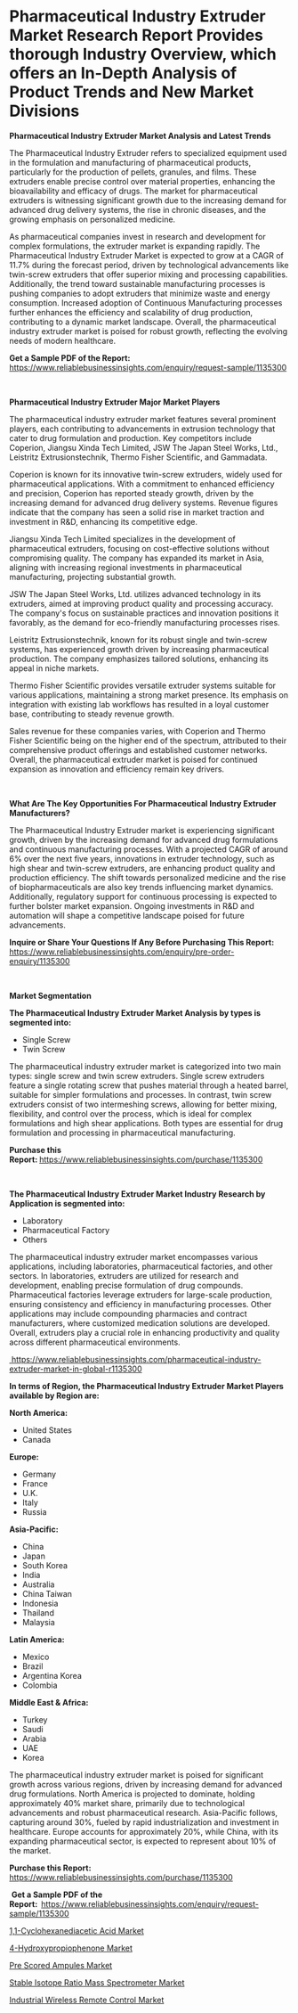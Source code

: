 <p><h1>Pharmaceutical Industry Extruder Market Research Report Provides thorough Industry Overview, which offers an In-Depth Analysis of Product Trends and New Market Divisions</h1></p><p><strong>Pharmaceutical Industry Extruder Market Analysis and Latest Trends</strong></p>
<p><p>The Pharmaceutical Industry Extruder refers to specialized equipment used in the formulation and manufacturing of pharmaceutical products, particularly for the production of pellets, granules, and films. These extruders enable precise control over material properties, enhancing the bioavailability and efficacy of drugs. The market for pharmaceutical extruders is witnessing significant growth due to the increasing demand for advanced drug delivery systems, the rise in chronic diseases, and the growing emphasis on personalized medicine.</p><p>As pharmaceutical companies invest in research and development for complex formulations, the extruder market is expanding rapidly. The Pharmaceutical Industry Extruder Market is expected to grow at a CAGR of 11.7% during the forecast period, driven by technological advancements like twin-screw extruders that offer superior mixing and processing capabilities. Additionally, the trend toward sustainable manufacturing processes is pushing companies to adopt extruders that minimize waste and energy consumption. Increased adoption of Continuous Manufacturing processes further enhances the efficiency and scalability of drug production, contributing to a dynamic market landscape. Overall, the pharmaceutical industry extruder market is poised for robust growth, reflecting the evolving needs of modern healthcare.</p></p>
<p><strong>Get a Sample PDF of the Report:&nbsp;</strong> <a href="https://www.reliablebusinessinsights.com/enquiry/request-sample/1135300?utm_campaign=75&utm_medium=2&utm_source=Github&utm_content=ia&utm_term=13102024&utm_id=pharmaceutical-industry-extruder">https://www.reliablebusinessinsights.com/enquiry/request-sample/1135300</a></p>
<p>&nbsp;</p>
<p><strong>Pharmaceutical Industry Extruder Major Market Players</strong></p>
<p><p>The pharmaceutical industry extruder market features several prominent players, each contributing to advancements in extrusion technology that cater to drug formulation and production. Key competitors include Coperion, Jiangsu Xinda Tech Limited, JSW The Japan Steel Works, Ltd., Leistritz Extrusionstechnik, Thermo Fisher Scientific, and Gammadata.</p><p>Coperion is known for its innovative twin-screw extruders, widely used for pharmaceutical applications. With a commitment to enhanced efficiency and precision, Coperion has reported steady growth, driven by the increasing demand for advanced drug delivery systems. Revenue figures indicate that the company has seen a solid rise in market traction and investment in R&D, enhancing its competitive edge.</p><p>Jiangsu Xinda Tech Limited specializes in the development of pharmaceutical extruders, focusing on cost-effective solutions without compromising quality. The company has expanded its market in Asia, aligning with increasing regional investments in pharmaceutical manufacturing, projecting substantial growth.</p><p>JSW The Japan Steel Works, Ltd. utilizes advanced technology in its extruders, aimed at improving product quality and processing accuracy. The company's focus on sustainable practices and innovation positions it favorably, as the demand for eco-friendly manufacturing processes rises.</p><p>Leistritz Extrusionstechnik, known for its robust single and twin-screw systems, has experienced growth driven by increasing pharmaceutical production. The company emphasizes tailored solutions, enhancing its appeal in niche markets.</p><p>Thermo Fisher Scientific provides versatile extruder systems suitable for various applications, maintaining a strong market presence. Its emphasis on integration with existing lab workflows has resulted in a loyal customer base, contributing to steady revenue growth.</p><p>Sales revenue for these companies varies, with Coperion and Thermo Fisher Scientific being on the higher end of the spectrum, attributed to their comprehensive product offerings and established customer networks. Overall, the pharmaceutical extruder market is poised for continued expansion as innovation and efficiency remain key drivers.</p></p>
<p>&nbsp;</p>
<p><strong>What Are The Key Opportunities For Pharmaceutical Industry Extruder Manufacturers?</strong></p>
<p><p>The Pharmaceutical Industry Extruder market is experiencing significant growth, driven by the increasing demand for advanced drug formulations and continuous manufacturing processes. With a projected CAGR of around 6% over the next five years, innovations in extruder technology, such as high shear and twin-screw extruders, are enhancing product quality and production efficiency. The shift towards personalized medicine and the rise of biopharmaceuticals are also key trends influencing market dynamics. Additionally, regulatory support for continuous processing is expected to further bolster market expansion. Ongoing investments in R&D and automation will shape a competitive landscape poised for future advancements.</p></p>
<p><strong>Inquire or Share Your Questions If Any Before Purchasing This Report:</strong> <a href="https://www.reliablebusinessinsights.com/enquiry/pre-order-enquiry/1135300?utm_campaign=75&utm_medium=2&utm_source=Github&utm_content=ia&utm_term=13102024&utm_id=pharmaceutical-industry-extruder">https://www.reliablebusinessinsights.com/enquiry/pre-order-enquiry/1135300</a></p>
<p>&nbsp;</p>
<p><strong>Market Segmentation</strong></p>
<p><strong>The Pharmaceutical Industry Extruder Market Analysis by types is segmented into:</strong></p>
<p><ul><li>Single Screw</li><li>Twin Screw</li></ul></p>
<p><p>The pharmaceutical industry extruder market is categorized into two main types: single screw and twin screw extruders. Single screw extruders feature a single rotating screw that pushes material through a heated barrel, suitable for simpler formulations and processes. In contrast, twin screw extruders consist of two intermeshing screws, allowing for better mixing, flexibility, and control over the process, which is ideal for complex formulations and high shear applications. Both types are essential for drug formulation and processing in pharmaceutical manufacturing.</p></p>
<p><strong>Purchase this Report:&nbsp;</strong><a href="https://www.reliablebusinessinsights.com/purchase/1135300?utm_campaign=75&utm_medium=2&utm_source=Github&utm_content=ia&utm_term=13102024&utm_id=pharmaceutical-industry-extruder">https://www.reliablebusinessinsights.com/purchase/1135300</a></p>
<p>&nbsp;</p>
<p><strong>The Pharmaceutical Industry Extruder Market Industry Research by Application is segmented into:</strong></p>
<p><ul><li>Laboratory</li><li>Pharmaceutical Factory</li><li>Others</li></ul></p>
<p><p>The pharmaceutical industry extruder market encompasses various applications, including laboratories, pharmaceutical factories, and other sectors. In laboratories, extruders are utilized for research and development, enabling precise formulation of drug compounds. Pharmaceutical factories leverage extruders for large-scale production, ensuring consistency and efficiency in manufacturing processes. Other applications may include compounding pharmacies and contract manufacturers, where customized medication solutions are developed. Overall, extruders play a crucial role in enhancing productivity and quality across different pharmaceutical environments.</p></p>
<p><a href="https://www.reliablebusinessinsights.com/pharmaceutical-industry-extruder-market-in-global-r1135300?utm_campaign=75&utm_medium=2&utm_source=Github&utm_content=ia&utm_term=13102024&utm_id=pharmaceutical-industry-extruder">&nbsp;https://www.reliablebusinessinsights.com/pharmaceutical-industry-extruder-market-in-global-r1135300</a></p>
<p><strong>In terms of Region, the Pharmaceutical Industry Extruder Market Players available by Region are:</strong></p>
<p>
    <p> <strong> North America: </strong>
        <ul>
            <li>United States</li>
            <li>Canada</li>
        </ul>
        </p> 
    <p> <strong> Europe: </strong>
        <ul>
            <li>Germany</li>
            <li>France</li>
            <li>U.K.</li>
            <li>Italy</li>
            <li>Russia</li>
        </ul>
        </p> 
    <p> <strong> Asia-Pacific: </strong>
        <ul>
            <li>China</li>
            <li>Japan</li>
            <li>South Korea</li>
            <li>India</li>
            <li>Australia</li>
            <li>China Taiwan</li>
            <li>Indonesia</li>
            <li>Thailand</li>
            <li>Malaysia</li>
        </ul>
        </p> 
    <p> <strong> Latin America: </strong>
        <ul>
            <li>Mexico</li>
            <li>Brazil</li>
            <li>Argentina Korea</li>
            <li>Colombia</li>
        </ul>
        </p> 
    <p> <strong> Middle East & Africa: </strong>
        <ul>
            <li>Turkey</li>
            <li>Saudi</li>
            <li>Arabia</li>
            <li>UAE</li>
            <li>Korea</li>
        </ul>
    </p>
    </p>
<p><p>The pharmaceutical industry extruder market is poised for significant growth across various regions, driven by increasing demand for advanced drug formulations. North America is projected to dominate, holding approximately 40% market share, primarily due to technological advancements and robust pharmaceutical research. Asia-Pacific follows, capturing around 30%, fueled by rapid industrialization and investment in healthcare. Europe accounts for approximately 20%, while China, with its expanding pharmaceutical sector, is expected to represent about 10% of the market.</p></p>
<p><strong>Purchase this Report: </strong><a href="https://www.reliablebusinessinsights.com/purchase/1135300?utm_campaign=75&utm_medium=2&utm_source=Github&utm_content=ia&utm_term=13102024&utm_id=pharmaceutical-industry-extruder">https://www.reliablebusinessinsights.com/purchase/1135300</a></p>
<p>&nbsp;<strong>Get a Sample PDF of the Report:&nbsp;&nbsp;</strong><a href="https://www.reliablebusinessinsights.com/enquiry/request-sample/1135300?utm_campaign=75&utm_medium=2&utm_source=Github&utm_content=ia&utm_term=13102024&utm_id=pharmaceutical-industry-extruder">https://www.reliablebusinessinsights.com/enquiry/request-sample/1135300</a></p>
<p><strong></strong></p>
<p><p><a href="https://github.com/shivermasallash/Market-Research-Report-List-1/blob/main/11-cyclohexanediacetic-acid-market.md?utm_campaign=75&utm_medium=2&utm_source=Github&utm_content=ia&utm_term=13102024&utm_id=pharmaceutical-industry-extruder">1,1-Cyclohexanediacetic Acid Market</a></p><p><a href="https://github.com/taketakyriffecd/Market-Research-Report-List-1/blob/main/4-hydroxypropiophenone-market.md?utm_campaign=75&utm_medium=2&utm_source=Github&utm_content=ia&utm_term=13102024&utm_id=pharmaceutical-industry-extruder">4-Hydroxypropiophenone Market</a></p><p><a href="https://www.linkedin.com/pulse/pre-scored-ampules-sector-surge-145-growth-roadmap-2031-firmotion-hndjc?utm_campaign=75&utm_medium=2&utm_source=Github&utm_content=ia&utm_term=13102024&utm_id=pharmaceutical-industry-extruder">Pre Scored Ampules Market</a></p><p><a href="https://issuu.com/reportprime-2/docs/stable-isotope-ratio-mass-spectrome_5938ca24e4c06c?utm_campaign=75&utm_medium=2&utm_source=Github&utm_content=ia&utm_term=13102024&utm_id=pharmaceutical-industry-extruder">Stable Isotope Ratio Mass Spectrometer Market</a></p><p><a href="https://issuu.com/reportprime-2/docs/industrial-wireless-remote-control-_df97a461f2c011?utm_campaign=75&utm_medium=2&utm_source=Github&utm_content=ia&utm_term=13102024&utm_id=pharmaceutical-industry-extruder">Industrial Wireless Remote Control Market</a></p></p>